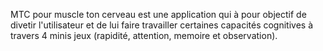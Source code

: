MTC pour muscle ton cerveau est une application qui à pour objectif de divetir l'utilisateur et de lui faire travailler certaines capacités cognitives à travers 4 minis jeux (rapidité, attention, memoire et observation).
